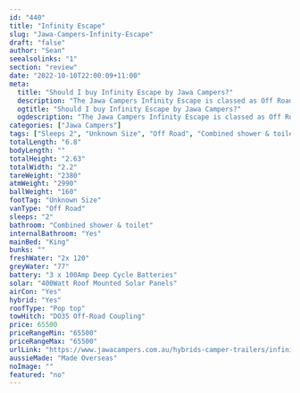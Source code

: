 ```yaml
---
id: "440"
title: "Infinity Escape"
slug: "Jawa-Campers-Infinity-Escape"
draft: "false"
author: "Sean"
seealsolinks: "1"
section: "review"
date: "2022-10-10T22:00:09+11:00"
meta:
  title: "Should I buy Infinity Escape by Jawa Campers?"
  description: "The Jawa Campers Infinity Escape is classed as Off Road, and sleeps 2 people. It is Made Overseas and comes in at Unknown Size. It generally has Combined shower & toilet."
  ogtitle: "Should I buy Infinity Escape by Jawa Campers?"
  ogdescription: "The Jawa Campers Infinity Escape is classed as Off Road, and sleeps 2 people. It is Made Overseas and comes in at Unknown Size. It generally has Combined shower & toilet."
categories: ["Jawa Campers"]
tags: ["Sleeps 2", "Unknown Size", "Off Road", "Combined shower & toilet", "Pop top", "60 - 70k", "Made Overseas"]
totalLength: "6.8"
bodyLength: ""
totalHeight: "2.63"
totalWidth: "2.2"
tareWeight: "2380"
atmWeight: "2990"
ballWeight: "160"
footTag: "Unknown Size"
vanType: "Off Road"
sleeps: "2"
bathroom: "Combined shower & toilet"
internalBathroom: "Yes"
mainBed: "King"
bunks: ""
freshWater: "2x 120"
greyWater: "77"
battery: "3 x 100Amp Deep Cycle Batteries"
solar: "400Watt Roof Mounted Solar Panels"
airCon: "Yes"
hybrid: "Yes"
roofType: "Pop top"
towHitch: "DO35 Off-Road Coupling"
price: 65500
priceRangeMin: "65500"
priceRangeMax: "65500"
urlLink: "https://www.jawacampers.com.au/hybrids-camper-trailers/infinity-escape/"
aussieMade: "Made Overseas"
noImage: ""
featured: "no"
---
```

